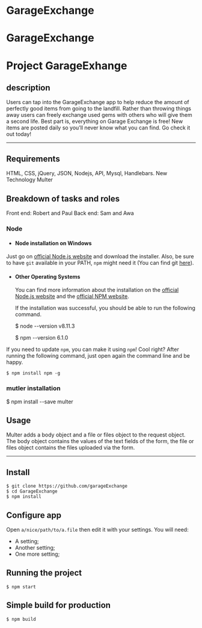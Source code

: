 # GarageExchange
# GarageExchange
# Project GarageExhange

## description
Users can tap into the GarageExchange app to help reduce the amount of perfectly good items from going to the landfill. Rather than throwing things away users can freely exchange used gems with others who will give them a second life. Best part is, everything on Garage Exchange is free! New items are posted daily so you’ll never know what you can find. Go check it out today!

---
## Requirements
HTML, CSS, jQuery, JSON, Nodejs, API, Mysql, Handlebars.
New Technology
Multer
## Breakdown of tasks and roles
Front end: Robert and Paul
Back end: Sam and Awa

### Node
- #### Node installation on Windows

 Just go on [official Node.js website](https://nodejs.org/) and download the installer.
Also, be sure to have `git` available in your PATH, `npm` might need it (You can find git [here](https://git-scm.com/)).


- #### Other Operating Systems
  You can find more information about the installation on the [official Node.js website](https://nodejs.org/) and the [official NPM website](https://npmjs.org/).

  If the installation was successful, you should be able to run the following command.

    $ node --version
    v8.11.3

    $ npm --version
    6.1.0

If you need to update `npm`, you can make it using `npm`! Cool right? After running the following command, just open again the command line and be happy.

    $ npm install npm -g

###
### mutler installation
 $ npm install --save multer
## Usage
Multer adds a body object and a file or files object to the request object. The body object contains the values of the text fields of the form, the file or files object contains the files uploaded via the form.
  
---

## Install

    $ git clone https://github.com/garageExchange
    $ cd GarageExchange
    $ npm install

## Configure app

Open `a/nice/path/to/a.file` then edit it with your settings. You will need:

- A setting;
- Another setting;
- One more setting;

## Running the project

    $ npm start

## Simple build for production

    $ npm build
